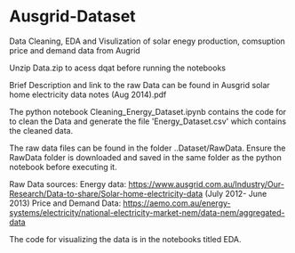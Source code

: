 # Ausgrid-Dataset
Data Cleaning, EDA and Visulization of solar enegy production, comsuption price and demand data from Augrid

Unzip Data.zip to acess dqat before running the notebooks

Brief Description and link to the raw Data can be found in Ausgrid solar home electricity data notes (Aug 2014).pdf

The python notebook Cleaning_Energy_Dataset.ipynb contains the code for to clean the Data and generate
the file 'Energy_Dataset.csv' which contains the cleaned data. 

The raw data files can be found in the folder ..Dataset/RawData.
Ensure the RawData folder is downloaded and saved in the same folder as the python notebook before executing it.

Raw Data sources:
Energy data: https://www.ausgrid.com.au/Industry/Our-Research/Data-to-share/Solar-home-electricity-data (July 2012- June 2013)
Price and Demand Data: https://aemo.com.au/energy-systems/electricity/national-electricity-market-nem/data-nem/aggregated-data

The code for visualizing the data is in the notebooks titled EDA.
